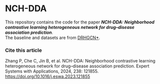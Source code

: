 # NCH-DDA

This repository contains the code for the paper ***NCH-DDA: Neighborhood contrastive learning heterogeneous network for drug–disease association prediction***.   
The baseline and datasets are from [DRHGCN*](https://doi.org/10.1093/bib/bbab319).   

### Cite this article   
Zhang P, Che C, Jin B, et al. NCH-DDA: Neighborhood contrastive learning heterogeneous network for drug–disease association prediction. Expert Systems with Applications, 2024, 238: 121855. https://doi.org/10.1016/j.eswa.2023.121855

